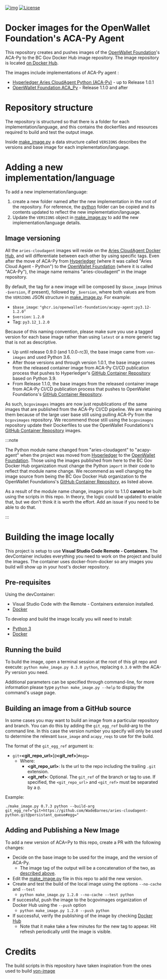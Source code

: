 [![img](https://img.shields.io/badge/Lifecycle-Stable-97ca00)](https://github.com/bcgov/repomountie/blob/master/doc/lifecycle-badges.md)
[![License](https://img.shields.io/badge/License-Apache%202.0-blue.svg)](LICENSE)

# Docker images for the OpenWallet Foundation's ACA-Py Agent

This repository creates and pushes images of the [OpenWallet
Foundation](https://openwallet.foundation/)'s ACA-Py to the BC Gov Docker Hub
image repository. The image repository is located [on Docker
Hub](https://hub.docker.com/r/bcgovimages/aries-cloudagent/).

The images include implementations of ACA-Py agent :

-   [Hyperledger Aries CloudAgent Python (ACA-Py)](https://github.com/hyperledger/aries-cloudagent-python) - up to Release 1.0.1
-   [OpenWallet Foundation ACA_Py](https://github.com/openwallet-foundation/acapy) - Release 1.1.0 and after

# Repository structure

The repository is structured so that there is a folder for each implementation/language, and this contains the dockerfiles and resources required to build and test the output image.

Inside [make_image.py](make_image.py#L10) a data structure called `VERSIONS` describes the versions and base image for each implementation/language.

# Adding a new implementation/language

To add a new implementation/language:

1. create a new folder named after the new implementation in the root of the repository. For reference, the [python](python) folder can be copied and its contents updated to reflect the new implementation/language.
2. Update the `VERSIONS` object in [make_image.py](make_image.py#L10) to add the new implementation/language details.

## Image versioning

All the `aries-cloudagent` images will reside on the [Aries CloudAgent Docker Hub](https://hub.docker.com/r/bcgovimages/aries-cloudagent/), and will differentiate between each other by using specific tags. Even after the move of ACA-Py from [Hyperledger](https://hyperledger.org) (where it was called "Aries Cloud Agent - Python") to the [OpenWallet Foundation](https://openwallet.foundation/) (where it is called "ACA-Py"), the image name remains "aries-cloudagent" in the image repository.

By default, the tag for a new image will be composed by `$base_image` (minus `-$version`, if present), followed by `_$version`, where both values are from the `VERSIONS` JSON structure in [make_image.py](make_image.py#L10). For example:

- `$base_image`: `"ghcr.io/openwallet-foundation/acapy-agent:py3.12-1.2.0"`
- `$version`: `1.2.0`
- Tag: `py3.12_1.2.0`

Because of this naming convention, please make sure you use a tagged version for each base image rather than using `latest` or a more generic tag that is not as descriptive.

- Up until release 0.9.0 (and 1.0.0-rc3), the base image came from `von-images`
and used Python 3.6.
- After those versions and through version 1.0.1, the base
image comes from the released container image from ACA-Py CI/CD publication
process that pushes to Hyperledger's [GitHub Container Repository](ghcr.io)
based on Python 3.9.
- From Release 1.1.0, the base images from the released
container image from ACA-Py CI/CD publication process that pushes to OpenWallet
Foundations's [GitHub Container Repository](ghcr.io).

As such, `bcgovimages` images are now just republications of the same images
that are published from the ACA-Py CI/CD pipeline. We are retaining them because
of the large user base still using pulling ACA-Py from the `bcgovimages`
repository. We recommend those still using the `bcgovimages` repository update
their Dockerfiles to use the OpenWallet Foundations's [GitHub Container
Repository](ghcr.io) images.

:::note

The Python module name changed from "aries-cloudagent" to "acapy-agent" when the
project was moved from [Hyperledger](https://hyperledger.org) to the [OpenWallet
Foundation](https://openwallet.foundation/). Those using the images published
from here to the BC Gov Docker Hub organization must change the Python `import`
in their code to reflect that module name change. We recommend as well changing
the image source from being the BC Gov Docker Hub organization to the OpenWallet
Foundations's [GitHub Container Repository](ghcr.io), as listed above.

As a result of the module name change, images prior to 1.1.0 **cannot** be built
using the scripts in this repo. In theory, the logic could be updated to enable
that, but we don't think it is worth the effort. Add an issue if you need to be
able to do that.

:::

# Building the image locally

This project is setup to use **Visual Studio Code Remote - Containers**.  The devContainer includes everything you need to work on the project and build the images.  The container uses docker-from-docker so any images you build will show up in your host's docker repository.

## Pre-requisites

Using the devContainer:

- Visual Studio Code with the Remote - Containers extension installed.
- [Docker](https://www.docker.com/)

To develop and build the image locally you will need to install:

- [Python 3](https://www.python.org/)
- [Docker](https://www.docker.com/)

## Running the build

To build the image, open a terminal session at the root of this git repo and execute: `python make_image.py 0.3.0 python`,
replacing `0.3.0` with the ACA-Py version you need.

Additional parameters can be specified through command-line, for more information please type `python make_image.py --help` to display the command's usage page.

## Building an image from a GitHub source

In some cases you may want to build an image from a particular repository and branch.  You can do this by adding the `git_egg_ref` build-arg to the command line.  In this case the version number you specify will only be used to determine the relevant `base_image` and `acapy_reqs` to use for the build.

The format of the `git_egg_ref` argument is:
- `git+`**<git_repo_url>**[`@`**<git_ref>**]`#egg=`
  - Where:
    - **<git_repo_url>**: Is the url to the repo including the trailing `.git` extension.
    - **<git_ref>**: Optional.  The `git_ref` of the branch or tag to use.  If specified, the `<git_repo_url>` and `<git_ref>` must be separated by a `@`.

Example:
```
./make_image.py 0.7.3 python --build-arg git_egg_ref="git+https://github.com/WadeBarnes/aries-cloudagent-python.git@persistant_queue#egg="
```

## Adding and Publishing a New Image

To add a new version of ACA=Py to this repo, create a PR with the following changes:

- Decide on the base image to be used for the image, and the version of ACA-Py.
  - The image tag of the output will be a concatenation of the two, as [described above](#image-versioning).
- Edit the [make_image.py](make_image.py) file in this repo to add the new version.
- Create and test the build of the local image using the options `--no-cache` and `--test`
  - `python make_image.py 1.2.0 --no-cache --test python`
- If successful, push the image to the bcgovimages organization of Docker Hub using the `--push` option
  - `python make_image.py 1.2.0 --push python`
- If successful, verify the publishing of the image by checking [Docker Hub](https://hub.docker.com/r/bcgovimages/aries-cloudagent/tags)
  - Note that it make take a few minutes for the new tag to appear. Hit refresh periodically until the image is visible.

# Credits

The build scripts in this repository have taken inspiration from the ones used to build [von-image](https://github.com/PSPC-SPAC-buyandsell/von-image)
